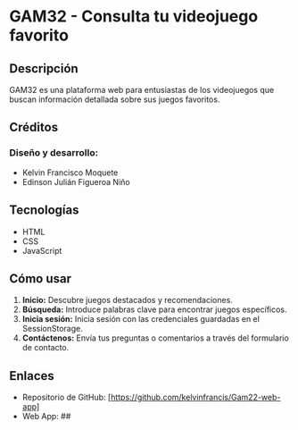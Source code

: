 # GAM32 - Consulta tu videojuego favorito

## Descripción

GAM32 es una plataforma web para entusiastas de los videojuegos que buscan información detallada sobre sus juegos favoritos.

## Créditos

###   Diseño y desarrollo: 
*   Kelvin Francisco Moquete
*   Edinson Julián Figueroa Niño


## Tecnologías

*   HTML
*   CSS
*   JavaScript

## Cómo usar

1.  **Inicio:** Descubre juegos destacados y recomendaciones.
2.  **Búsqueda:** Introduce palabras clave para encontrar juegos específicos.
3.  **Inicia sesión:** Inicia sesión con las credenciales guardadas en el SessionStorage.
5.  **Contáctenos:** Envía tus preguntas o comentarios a través del formulario de contacto.



## Enlaces

*   Repositorio de GitHub: [https://github.com/kelvinfrancis/Gam22-web-app]
*   Web App: ##

